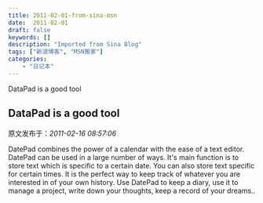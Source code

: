 ```yaml
---
title: 2011-02-01-from-sina-msn
date:  2011-02-01
draft: false
keywords: []
description: "Imported from Sina Blog"
tags: ["新浪博客", "MSN搬家"]
categories: 
    - "日记本"
---
```

DataPad is a good tool
## DataPad is a good tool

 原文发布于：*2011-02-16 08:57:06*

DatePad combines the power of a calendar with the ease of a text
editor. DatePad can be used in a large number of ways. It's main
function is to store text which is specific to a certain date. You
can also store text specific for certain times. It is the perfect
way to keep track of whatever you are interested in of your own
history. Use DatePad to keep a diary, use it to manage a project,
write down your thoughts, keep a record of your dreams..


